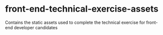 # front-end-technical-exercise-assets
Contains the static assets used to complete the technical exercise for front-end developer candidates
